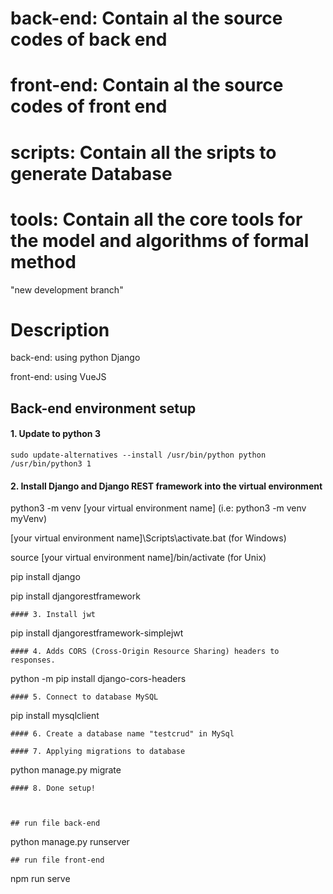 # back-end: Contain al the source codes of back end
# front-end: Contain al the source codes of front end
# scripts: Contain all the sripts to generate Database 
# tools: Contain all the core tools for the model and algorithms of formal method

"new development branch" 
# Description

back-end: using python Django

front-end: using VueJS


## Back-end environment setup
#### 1. Update to python 3 
```
sudo update-alternatives --install /usr/bin/python python /usr/bin/python3 1
```
#### 2. Install Django and Django REST framework into the virtual environment

python3 -m venv [your virtual environment name] (i.e: python3 -m venv myVenv)

[your virtual environment name]\Scripts\activate.bat (for Windows)

source [your virtual environment name]/bin/activate (for Unix)

pip install django

pip install djangorestframework
```
#### 3. Install jwt
```
pip install djangorestframework-simplejwt
```
#### 4. Adds CORS (Cross-Origin Resource Sharing) headers to responses.
```
python -m pip install django-cors-headers
```
#### 5. Connect to database MySQL
```
pip install mysqlclient
```
#### 6. Create a database name "testcrud" in MySql

#### 7. Applying migrations to database
```
python manage.py migrate
```
#### 8. Done setup!
                                           
                                           

## run file back-end 
```
python manage.py runserver
```
## run file front-end
```
npm run serve
```
